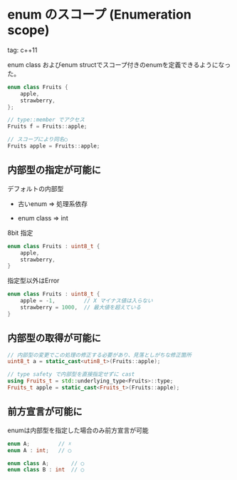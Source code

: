 # enum のスコープ (Enumeration scope)

tag: c++11

enum class およびenum structでスコープ付きのenumを定義できるようになった。

```cpp
enum class Fruits {
    apple,
    strawberry,
};

// type::member でアクセス
Fruits f = Fruits::apple;

// スコープにより同名◯
Fruits apple = Fruits::apple;
```

## 内部型の指定が可能に
デフォルトの内部型

* 古いenum
    => 処理系依存

* enum class
    => int


8bit 指定
```cpp
enum class Fruits : uint8_t {
    apple,
    strawberry,
}
```

指定型以外はError
```cpp
enum class Fruits : uint8_t {
    apple = -1,         // X マイナス値は入らない
    strawberry = 1000,  // 最大値を超えている
}
```

## 内部型の取得が可能に
```cpp
// 内部型の変更でこの処理の修正する必要があり、見落としがちな修正箇所
uint8_t a = static_cast<utin8_t>(Fruits::apple);

// type safety で内部型を直接指定せずに cast
using Fruits_t = std::underlying_type<Fruits>::type;
Fruits_t apple = static_cast<Fruits_t>(Fruits::apple);
```

## 前方宣言が可能に
enumは内部型を指定した場合のみ前方宣言が可能
```cpp
enum A;         // ☓
enum A : int;   // ◯
```

```cpp
enum class A;       // ◯
enum class B : int  // ◯
```
